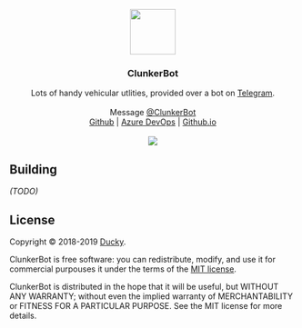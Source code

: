 <p align="center">
  <a href="https://t.me/clunkerbot">
    <img src="https://placekitten.com/80/80" width="80" height="80">
  </a>

  <h3 align="center">ClunkerBot</h3>

  <p align="center">
    Lots of handy vehicular utlities, provided over a bot on <a href="https://telegram.org">Telegram</a>.
    <br>
    <br>
    Message <a href="https://t.me/clunkerbot">@ClunkerBot</a>
    <br>
    <a href="https://github.com/electricduck/clunkerbot">Github</a> | <a href="https://electricduck.visualstudio.com/ClunkerBot">Azure DevOps</a> | <a href="https://electricduck.github.io/clunkerbot/">Github.io</a>
    <br>
    <br>
    <a href="https://electricduck.visualstudio.com/ClunkerBot/_build/latest?definitionId=1"><img src="https://electricduck.visualstudio.com/ClunkerBot/_apis/build/status/ClunkerBot%20-%20Production"></a>
  </p>
</p>

## Building

_(TODO)_

## License

Copyright © 2018-2019 <a href="https://github.com/electricduck">Ducky</a>.

ClunkerBot is free software: you can redistribute, modify, and use it for commercial purpouses it under the terms of the <a href="https://github.com/electricduck/clunkerbot/blob/master/LICENSE">MIT license</a>.

ClunkerBot is distributed in the hope that it will be useful, but WITHOUT ANY WARRANTY; without even the implied warranty of MERCHANTABILITY or FITNESS FOR A PARTICULAR PURPOSE. See the MIT license for more details.
